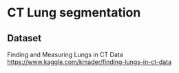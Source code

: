 # CT Lung segmentation

## Dataset
Finding and Measuring Lungs in CT Data https://www.kaggle.com/kmader/finding-lungs-in-ct-data
